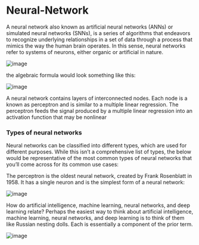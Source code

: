 # Neural-Network

A neural network  also known as artificial neural networks (ANNs) or simulated neural networks (SNNs), is a series of algorithms that endeavors to recognize underlying relationships in a set of data through a process that mimics the way the human brain operates. In this sense, neural networks refer to systems of neurons, either organic or artificial in nature.

![image](https://user-images.githubusercontent.com/109084435/198884676-fe36a844-d134-4081-b90d-de9fc3c98b66.png)

 the algebraic formula would look something like this:
 
 ![image](https://user-images.githubusercontent.com/109084435/198884980-be7bb31d-ce8d-4fe5-baa2-72b8f2ba6071.png)

A neural network contains layers of interconnected nodes. Each node is a known as perceptron and is similar to a multiple linear regression. The perceptron feeds the signal produced by a multiple linear regression into an activation function that may be nonlinear

### Types of neural networks

Neural networks can be classified into different types, which are used for different purposes. While this isn’t a comprehensive list of types, the below would be representative of the most common types of neural networks that you’ll come across for its common use cases:

The perceptron is the oldest neural network, created by Frank Rosenblatt in 1958. It has a single neuron and is the simplest form of a neural network:

![image](https://user-images.githubusercontent.com/109084435/198884818-afd3b6e1-0f02-464e-9998-1bda51138c18.png)

How do artificial intelligence, machine learning, neural networks, and deep learning relate?
Perhaps the easiest way to think about artificial intelligence, machine learning, neural networks, and deep learning is to think of them like Russian nesting dolls. Each is essentially a component of the prior term.

![image](https://user-images.githubusercontent.com/109084435/198884883-d4e4ec8d-2a21-4ec3-862f-d0bd4f8b1843.png)







